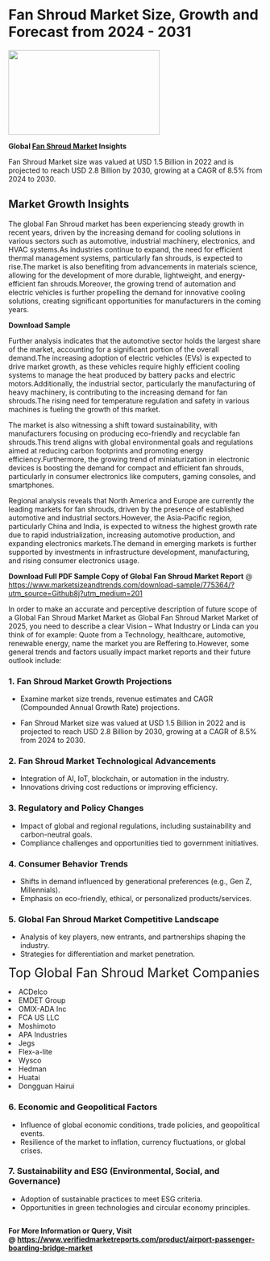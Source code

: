 <H1>Fan Shroud Market Size, Growth and Forecast from 2024 - 2031</H1><img class="aligncenter size-medium wp-image-584254" src="https://thirdeyenews.in/wp-content/uploads/2024/09/Global-Market-Research-300x168.jpeg" alt="" width="300" height="168" /><p><strong>Global&nbsp;<a href="https://www.marketsizeandtrends.com/download-sample/775364/?utm_source=Github8j?utm_medium=201">Fan Shroud Market</a> Insights</strong></p><p>Fan Shroud Market size was valued at USD 1.5 Billion in 2022 and is projected to reach USD 2.8 Billion by 2030, growing at a CAGR of 8.5% from 2024 to 2030.</p><p><h2>Market Growth Insights</h2> <p>The global Fan Shroud market has been experiencing steady growth in recent years, driven by the increasing demand for cooling solutions in various sectors such as automotive, industrial machinery, electronics, and HVAC systems.As industries continue to expand, the need for efficient thermal management systems, particularly fan shrouds, is expected to rise.The market is also benefiting from advancements in materials science, allowing for the development of more durable, lightweight, and energy-efficient fan shrouds.Moreover, the growing trend of automation and electric vehicles is further propelling the demand for innovative cooling solutions, creating significant opportunities for manufacturers in the coming years.</p> <p><strong>Download Sample</strong></p> <p>Further analysis indicates that the automotive sector holds the largest share of the market, accounting for a significant portion of the overall demand.The increasing adoption of electric vehicles (EVs) is expected to drive market growth, as these vehicles require highly efficient cooling systems to manage the heat produced by battery packs and electric motors.Additionally, the industrial sector, particularly the manufacturing of heavy machinery, is contributing to the increasing demand for fan shrouds.The rising need for temperature regulation and safety in various machines is fueling the growth of this market.</p> <p>The market is also witnessing a shift toward sustainability, with manufacturers focusing on producing eco-friendly and recyclable fan shrouds.This trend aligns with global environmental goals and regulations aimed at reducing carbon footprints and promoting energy efficiency.Furthermore, the growing trend of miniaturization in electronic devices is boosting the demand for compact and efficient fan shrouds, particularly in consumer electronics like computers, gaming consoles, and smartphones.</p> <p>Regional analysis reveals that North America and Europe are currently the leading markets for fan shrouds, driven by the presence of established automotive and industrial sectors.However, the Asia-Pacific region, particularly China and India, is expected to witness the highest growth rate due to rapid industrialization, increasing automotive production, and expanding electronics markets.The demand in emerging markets is further supported by investments in infrastructure development, manufacturing, and rising consumer electronics usage.</p> <p><span class=""><strong>Download Full PDF Sample Copy of Global Fan Shroud Market Report</strong> @ <a href="https://www.marketsizeandtrends.com/download-sample/775364/?utm_source=Github8j?utm_medium=201" target="_blank">https://www.marketsizeandtrends.com/download-sample/775364/?utm_source=Github8j?utm_medium=201</a></span></p><p>In order to make an accurate and perceptive description of future scope of a Global&nbsp;Fan Shroud Market Market as Global&nbsp;Fan Shroud Market Market of 2025, you need to describe a clear Vision &ndash; What Industry or Linda can you think of for example: Quote from a Technology, healthcare, automotive, renewable energy, name the market you are Reffering to.However, some general trends and factors usually impact market reports and their future outlook include:</p><h3>1.&nbsp;<strong>Fan Shroud Market Growth Projections</strong></h3><ul><li>Examine market size trends, revenue estimates and CAGR (Compounded Annual Growth Rate) projections.</li><li><p>Fan Shroud Market size was valued at USD 1.5 Billion in 2022 and is projected to reach USD 2.8 Billion by 2030, growing at a CAGR of 8.5% from 2024 to 2030.</p></li></ul><h3>2.&nbsp;<strong>Fan Shroud Market Technological Advancements</strong></h3><ul><li>Integration of AI, IoT, blockchain, or automation in the industry.</li><li>Innovations driving cost reductions or improving efficiency.</li></ul><h3>3.&nbsp;<strong>Regulatory and Policy Changes</strong></h3><ul><li>Impact of global and regional regulations, including sustainability and carbon-neutral goals.</li><li>Compliance challenges and opportunities tied to government initiatives.</li></ul><h3>4.&nbsp;<strong>Consumer Behavior Trends</strong></h3><ul><li>Shifts in demand influenced by generational preferences (e.g., Gen Z, Millennials).</li><li>Emphasis on eco-friendly, ethical, or personalized products/services.</li></ul><h3>5.&nbsp;<strong>Global Fan Shroud Market Competitive Landscape</strong></h3><ul><li>Analysis of key players, new entrants, and partnerships shaping the industry.</li><li>Strategies for differentiation and market penetration.</li></ul><p data-pm-slice="1 1 []"><span style="color: inherit; font-family: inherit; font-size: 25px;">Top Global Fan Shroud Market Companies</span></p><div class="" data-test-id=""><p><li>ACDelco</li><li> EMDET Group</li><li> OMIX-ADA Inc</li><li> FCA US LLC</li><li> Moshimoto</li><li> APA Industries</li><li> Jegs</li><li> Flex-a-lite</li><li> Wysco</li><li> Hedman</li><li> Huatai</li><li> Dongguan Hairui</li></p></div><h3>6.&nbsp;<strong>Economic and Geopolitical Factors</strong></h3><ul><li>Influence of global economic conditions, trade policies, and geopolitical events.</li><li>Resilience of the market to inflation, currency fluctuations, or global crises.</li></ul><h3>7.&nbsp;<strong>Sustainability and ESG (Environmental, Social, and Governance)</strong></h3><ul><li>Adoption of sustainable practices to meet ESG criteria.</li><li>Opportunities in green technologies and circular economy principles.</li></ul><h2><strong style="font-size: 14px;">For More Information or Query, Visit @&nbsp;</strong><a style="background-color: #ffffff; font-size: 14px;" href="https://www.marketsizeandtrends.com/report/fan-shroud-market/" target="_blank">https://www.verifiedmarketreports.com/product/airport-passenger-boarding-bridge-market</a></h2>